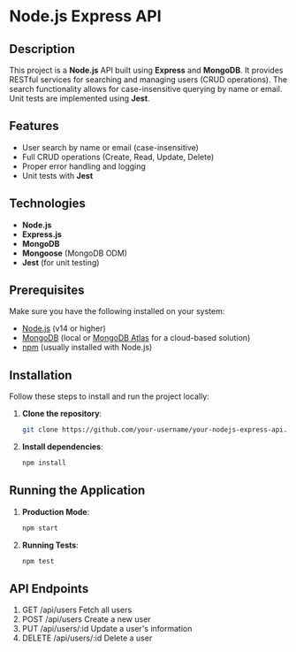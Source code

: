 # Node.js Express API

## Description

This project is a **Node.js** API built using **Express** and **MongoDB**. It provides RESTful services for searching and managing users (CRUD operations). The search functionality allows for case-insensitive querying by name or email. Unit tests are implemented using **Jest**.

## Features

- User search by name or email (case-insensitive)
- Full CRUD operations (Create, Read, Update, Delete)
- Proper error handling and logging
- Unit tests with **Jest**

## Technologies

- **Node.js**
- **Express.js**
- **MongoDB**
- **Mongoose** (MongoDB ODM)
- **Jest** (for unit testing)

## Prerequisites

Make sure you have the following installed on your system:

- [Node.js](https://nodejs.org/) (v14 or higher)
- [MongoDB](https://www.mongodb.com/) (local or [MongoDB Atlas](https://www.mongodb.com/cloud/atlas) for a cloud-based solution)
- [npm](https://www.npmjs.com/) (usually installed with Node.js)

## Installation

Follow these steps to install and run the project locally:

1. **Clone the repository**:
   ```bash
   git clone https://github.com/your-username/your-nodejs-express-api.git
   ```
2. **Install dependencies**:
   ```bash
   npm install
   ```

## Running the Application

1. **Production Mode**:
   ```bash
   npm start
   ```
2. **Running Tests**:
   ```bash
   npm test
   ```

## API Endpoints

1. GET /api/users Fetch all users
2. POST /api/users Create a new user
3. PUT /api/users/:id Update a user's information
4. DELETE /api/users/:id Delete a user
